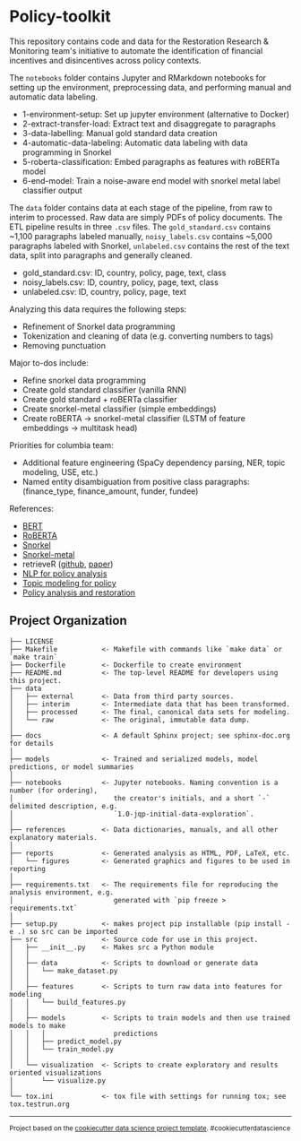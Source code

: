 Policy-toolkit
==============================

This repository contains code and data for the Restoration Research & Monitoring team's initiative to automate the identification of financial incentives and disincentives across policy contexts.

The `notebooks` folder contains Jupyter and RMarkdown notebooks for setting up the environment, preprocessing data, and performing manual and automatic data labeling.

   * 1-environment-setup: Set up jupyter environment (alternative to Docker)
   * 2-extract-transfer-load: Extract text and disaggregate to paragraphs
   * 3-data-labelling: Manual gold standard data creation
   * 4-automatic-data-labeling: Automatic data labeling with data programming in Snorkel
   * 5-roberta-classification: Embed paragraphs as features with roBERTa model
   * 6-end-model: Train a noise-aware end model with snorkel metal label classifier output

The `data` folder contains data at each stage of the pipeline, from raw to interim to processed. Raw data are simply PDFs of policy documents. The ETL pipeline results in three `.csv` files. The `gold_standard.csv` contains ~1,100 paragraphs labeled manually, `noisy_labels.csv` contains ~5,000 paragraphs labeled with Snorkel, `unlabeled.csv` contains the rest of the text data, split into paragraphs and generally cleaned.

   * gold_standard.csv: ID, country, policy, page, text, class
   * noisy_labels.csv: ID, country, policy, page, text, class
   * unlabeled.csv: ID, country, policy, page, text

Analyzing this data requires the following steps:
   * Refinement of Snorkel data programming
   * Tokenization and cleaning of data (e.g. converting numbers to <number> tags)
   * Removing punctuation

Major to-dos include:
   * Refine snorkel data programming
   * Create gold standard classifier (vanilla RNN)
   * Create gold standard + roBERTa classifier
   * Create snorkel-metal classifier (simple embeddings)
   * Create roBERTA -> snorkel-metal classifier (LSTM of feature embeddings -> multitask head)

Priorities for columbia team:
   * Additional feature engineering (SpaCy dependency parsing, NER, topic modeling, USE, etc.)
   * Named entity disambiguation from positive class paragraphs: (finance_type, finance_amount, funder, fundee)
   
References:
   * [BERT](https://arxiv.org/pdf/1810.04805.pdf)
   * [RoBERTA](https://arxiv.org/pdf/1907.11692.pdf)
   * [Snorkel](https://dawn.cs.stanford.edu/pubs/snorkel-nips2016.pdf)
   * [Snorkel-metal](https://arxiv.org/pdf/1810.02840.pdf)
   * retrieveR ([github](https://github.com/wri/retrieveR), [paper](https://arxiv.org/pdf/1908.02425.pdf))
   * [NLP for policy analysis](https://web.stanford.edu/~jgrimmer/tad2.pdf)
   * [Topic modeling for policy](https://www.tandfonline.com/doi/full/10.1080/14693062.2019.1624252)
   * [Policy analysis and restoration](https://pdfs.semanticscholar.org/4bc7/af30a8ec6f325cd15da54cc5973f8be49240.pdf)

Project Organization
------------

    ├── LICENSE
    ├── Makefile           <- Makefile with commands like `make data` or `make train`
    ├── Dockerfile         <- Dockerfile to create environment
    ├── README.md          <- The top-level README for developers using this project.
    ├── data
    │   ├── external       <- Data from third party sources.
    │   ├── interim        <- Intermediate data that has been transformed.
    │   ├── processed      <- The final, canonical data sets for modeling.
    │   └── raw            <- The original, immutable data dump.
    │
    ├── docs               <- A default Sphinx project; see sphinx-doc.org for details
    │
    ├── models             <- Trained and serialized models, model predictions, or model summaries
    │
    ├── notebooks          <- Jupyter notebooks. Naming convention is a number (for ordering),
    │                         the creator's initials, and a short `-` delimited description, e.g.
    │                         `1.0-jqp-initial-data-exploration`.
    │
    ├── references         <- Data dictionaries, manuals, and all other explanatory materials.
    │
    ├── reports            <- Generated analysis as HTML, PDF, LaTeX, etc.
    │   └── figures        <- Generated graphics and figures to be used in reporting
    │
    ├── requirements.txt   <- The requirements file for reproducing the analysis environment, e.g.
    │                         generated with `pip freeze > requirements.txt`
    │
    ├── setup.py           <- makes project pip installable (pip install -e .) so src can be imported
    ├── src                <- Source code for use in this project.
    │   ├── __init__.py    <- Makes src a Python module
    │   │
    │   ├── data           <- Scripts to download or generate data
    │   │   └── make_dataset.py
    │   │
    │   ├── features       <- Scripts to turn raw data into features for modeling
    │   │   └── build_features.py
    │   │
    │   ├── models         <- Scripts to train models and then use trained models to make
    │   │   │                 predictions
    │   │   ├── predict_model.py
    │   │   └── train_model.py
    │   │
    │   └── visualization  <- Scripts to create exploratory and results oriented visualizations
    │       └── visualize.py
    │
    └── tox.ini            <- tox file with settings for running tox; see tox.testrun.org


--------

<p><small>Project based on the <a target="_blank" href="https://drivendata.github.io/cookiecutter-data-science/">cookiecutter data science project template</a>. #cookiecutterdatascience</small></p>
